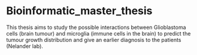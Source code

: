 # Bioinformatic_master_thesis
This thesis aims to study the possible interactions between Glioblastoma cells (brain tumour) and microglia (immune cells in the brain) to predict the tumour growth distribution and give an earlier diagnosis to the patients (Nelander lab).
